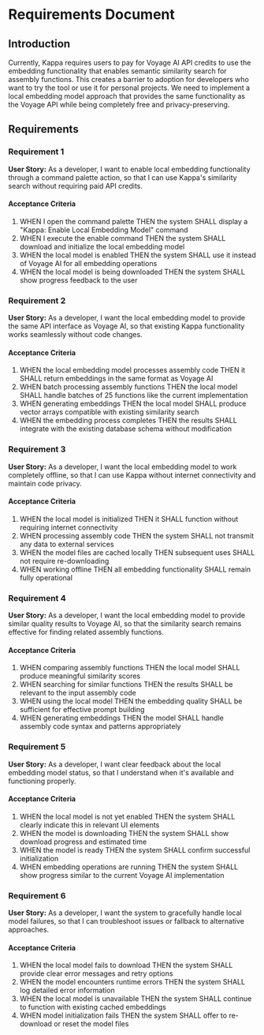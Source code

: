 # Requirements Document

## Introduction

Currently, Kappa requires users to pay for Voyage AI API credits to use the embedding functionality that enables semantic similarity search for assembly functions. This creates a barrier to adoption for developers who want to try the tool or use it for personal projects. We need to implement a local embedding model approach that provides the same functionality as the Voyage API while being completely free and privacy-preserving.

## Requirements

### Requirement 1

**User Story:** As a developer, I want to enable local embedding functionality through a command palette action, so that I can use Kappa's similarity search without requiring paid API credits.

#### Acceptance Criteria

1. WHEN I open the command palette THEN the system SHALL display a "Kappa: Enable Local Embedding Model" command
2. WHEN I execute the enable command THEN the system SHALL download and initialize the local embedding model
3. WHEN the local model is enabled THEN the system SHALL use it instead of Voyage AI for all embedding operations
4. WHEN the local model is being downloaded THEN the system SHALL show progress feedback to the user

### Requirement 2

**User Story:** As a developer, I want the local embedding model to provide the same API interface as Voyage AI, so that existing Kappa functionality works seamlessly without code changes.

#### Acceptance Criteria

1. WHEN the local embedding model processes assembly code THEN it SHALL return embeddings in the same format as Voyage AI
2. WHEN batch processing assembly functions THEN the local model SHALL handle batches of 25 functions like the current implementation
3. WHEN generating embeddings THEN the local model SHALL produce vector arrays compatible with existing similarity search
4. WHEN the embedding process completes THEN the results SHALL integrate with the existing database schema without modification

### Requirement 3

**User Story:** As a developer, I want the local embedding model to work completely offline, so that I can use Kappa without internet connectivity and maintain code privacy.

#### Acceptance Criteria

1. WHEN the local model is initialized THEN it SHALL function without requiring internet connectivity
2. WHEN processing assembly code THEN the system SHALL not transmit any data to external services
3. WHEN the model files are cached locally THEN subsequent uses SHALL not require re-downloading
4. WHEN working offline THEN all embedding functionality SHALL remain fully operational

### Requirement 4

**User Story:** As a developer, I want the local embedding model to provide similar quality results to Voyage AI, so that the similarity search remains effective for finding related assembly functions.

#### Acceptance Criteria

1. WHEN comparing assembly functions THEN the local model SHALL produce meaningful similarity scores
2. WHEN searching for similar functions THEN the results SHALL be relevant to the input assembly code
3. WHEN using the local model THEN the embedding quality SHALL be sufficient for effective prompt building
4. WHEN generating embeddings THEN the model SHALL handle assembly code syntax and patterns appropriately

### Requirement 5

**User Story:** As a developer, I want clear feedback about the local embedding model status, so that I understand when it's available and functioning properly.

#### Acceptance Criteria

1. WHEN the local model is not yet enabled THEN the system SHALL clearly indicate this in relevant UI elements
2. WHEN the model is downloading THEN the system SHALL show download progress and estimated time
3. WHEN the model is ready THEN the system SHALL confirm successful initialization
4. WHEN embedding operations are running THEN the system SHALL show progress similar to the current Voyage AI implementation

### Requirement 6

**User Story:** As a developer, I want the system to gracefully handle local model failures, so that I can troubleshoot issues or fallback to alternative approaches.

#### Acceptance Criteria

1. WHEN the local model fails to download THEN the system SHALL provide clear error messages and retry options
2. WHEN the model encounters runtime errors THEN the system SHALL log detailed error information
3. WHEN the local model is unavailable THEN the system SHALL continue to function with existing cached embeddings
4. WHEN model initialization fails THEN the system SHALL offer to re-download or reset the model files
